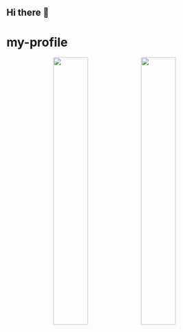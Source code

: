 ## Hi there 👋

<!--
**RamMaths/RamMaths** is a ✨ _special_ ✨ repository because its `README.md` (this file) appears on your GitHub profile.

Here are some ideas to get you started:

- 🔭 I’m currently working on ...
- 🌱 I’m currently learning ...
- 👯 I’m looking to collaborate on ...
- 🤔 I’m looking for help with ...
- 💬 Ask me about ...
- 📫 How to reach me: ...
- 😄 Pronouns: ...
- ⚡ Fun fact: ...
-->

# my-profile

<div align="center">
  <img width=40% min-height=20rem max-height=30rem align=top src="https://github-readme-stats.vercel.app/api/top-langs/?username=RamMaths&hide_progress=true&theme=kacho_ga&hide_border=true&border_radius=0"/>
  <img width=40% min-height=20rem max-height=30rem align=top src="https://github-readme-streak-stats.herokuapp.com/?user=RamMaths&theme=kacho_ga&bg_color=00000000&hide_border=true"/>
</div>
